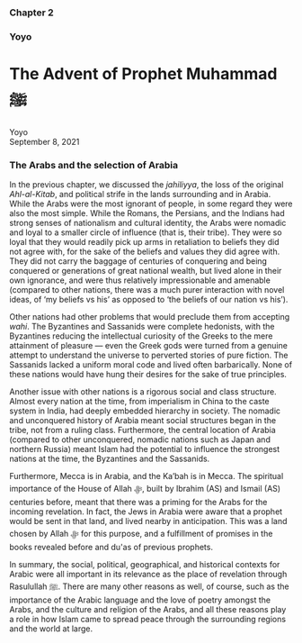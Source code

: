 ### Chapter 2
### Yoyo

# The Advent of Prophet Muhammad ﷺ

Yoyo  
September 8, 2021

### The Arabs and the selection of Arabia

In the previous chapter, we discussed the _jahiliyya_, the loss of the original _Ahl-al-Kitab_, and political strife in the lands surrounding and in Arabia. While the Arabs were the most ignorant of people, in some regard they were also the most simple. While the Romans, the Persians, and the Indians had strong senses of nationalism and cultural identity, the Arabs were nomadic and loyal to a smaller circle of influence (that is, their tribe). They were so loyal that they would readily pick up arms in retaliation to beliefs they did not agree with, for the sake of the beliefs and values they did agree with. They did not carry the baggage of centuries of conquering and being conquered or generations of great national wealth, but lived alone in their own ignorance, and were thus relatively impressionable and amenable (compared to other nations, there was a much purer interaction with novel ideas, of ‘my beliefs vs his’ as opposed to ‘the beliefs of our nation vs his’).

Other nations had other problems that would preclude them from accepting _wahi_. The Byzantines and Sassanids were complete hedonists, with the Byzantines reducing the intellectual curiosity of the Greeks to the mere attainment of pleasure — even the Greek gods were turned from a genuine attempt to understand the universe to perverted stories of pure fiction. The Sassanids lacked a uniform moral code and lived often barbarically. None of these nations would have hung their desires for the sake of true principles.

Another issue with other nations is a rigorous social and class structure. Almost every nation at the time, from imperialism in China to the caste system in India, had deeply embedded hierarchy in society. The nomadic and unconquered history of Arabia meant social structures began in the tribe, not from a ruling class. Furthermore, the central location of Arabia (compared to other unconquered, nomadic nations such as Japan and northern Russia) meant Islam had the potential to influence the strongest nations at the time, the Byzantines and the Sassanids.

Furthermore, Mecca is in Arabia, and the Ka’bah is in Mecca. The spiritual importance of the House of Allah ﷻ, built by Ibrahim (AS) and Ismail (AS) centuries before, meant that there was a priming for the Arabs for the incoming revelation. In fact, the Jews in Arabia were aware that a prophet would be sent in that land, and lived nearby in anticipation. This was a land chosen by Allah ﷻ for this purpose, and a fulfillment of promises in the books revealed before and du'as of previous prophets.

In summary, the social, political, geographical, and historical contexts for Arabic were all important in its relevance as the place of revelation through Rasulullah ﷺ. There are many other reasons as well, of course, such as the importance of the Arabic language and the love of poetry amongst the Arabs, and the culture and religion of the Arabs, and all these reasons play a role in how Islam came to spread peace through the surrounding regions and the world at large.  
